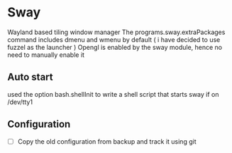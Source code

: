 # Sway
Wayland based tiling window manager
The programs.sway.extraPackages command includes dmenu and wmenu by default ( i have decided to use fuzzel as the launcher )
Opengl is enabled by the sway module, hence no need to manually enable it

## Auto start
used the option bash.shellInit to write a shell script that starts sway if on /dev/tty1

## Configuration
- [ ] Copy the old configuration from backup and track it using git
